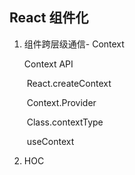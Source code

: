 ## React 组件化

1. 组件跨层级通信- Context

   Context API

   ​	React.createContext

   ​	Context.Provider

   ​	Class.contextType

   ​	useContext

2. HOC

​	